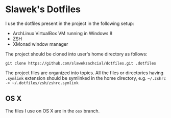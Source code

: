 Slawek's Dotfiles
=================

I use the dotfiles present in the project in the following setup:
- ArchLinux VirtualBox VM running in Windows 8
- ZSH
- XMonad window manager

The project should be cloned into user's home directory as follows:

    git clone https://github.com/slawekzachcial/dotfiles.git .dotfiles

The project files are organized into topics. All the files or directories having `.symlink` extension
should be symlinked in the home directory, e.g. `~/.zshrc -> ~/.dotfiles/zsh/zshrc.symlink`

OS X
----

The files I use on OS X are in the `osx` branch.

